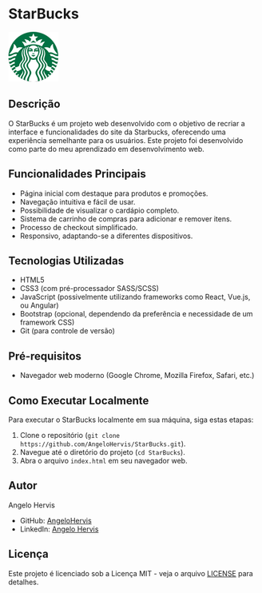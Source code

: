 # StarBucks

![StarBucks Logo](img/logo.png)

## Descrição
O StarBucks é um projeto web desenvolvido com o objetivo de recriar a interface e funcionalidades do site da Starbucks, oferecendo uma experiência semelhante para os usuários. Este projeto foi desenvolvido como parte do meu aprendizado em desenvolvimento web.

## Funcionalidades Principais
- Página inicial com destaque para produtos e promoções.
- Navegação intuitiva e fácil de usar.
- Possibilidade de visualizar o cardápio completo.
- Sistema de carrinho de compras para adicionar e remover itens.
- Processo de checkout simplificado.
- Responsivo, adaptando-se a diferentes dispositivos.

## Tecnologias Utilizadas
- HTML5
- CSS3 (com pré-processador SASS/SCSS)
- JavaScript (possivelmente utilizando frameworks como React, Vue.js, ou Angular)
- Bootstrap (opcional, dependendo da preferência e necessidade de um framework CSS)
- Git (para controle de versão)

## Pré-requisitos
- Navegador web moderno (Google Chrome, Mozilla Firefox, Safari, etc.)

## Como Executar Localmente
Para executar o StarBucks localmente em sua máquina, siga estas etapas:
1. Clone o repositório (`git clone https://github.com/AngeloHervis/StarBucks.git`).
2. Navegue até o diretório do projeto (`cd StarBucks`).
3. Abra o arquivo `index.html` em seu navegador web.

## Autor
Angelo Hervis
- GitHub: [AngeloHervis](https://github.com/AngeloHervis)
- LinkedIn: [Angelo Hervis](https://www.linkedin.com/in/angelohervis/)

## Licença
Este projeto é licenciado sob a Licença MIT - veja o arquivo [LICENSE](LICENSE) para detalhes.

